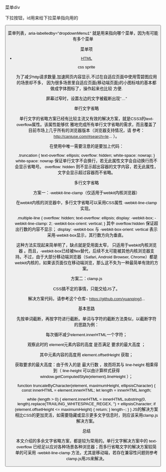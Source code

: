 菜单div

<div class="dropdown">


下拉按钮，id用来给下拉菜单指向用的

<button type="button" class="btn dropdown-toggle" id="dropdownMenu1" data-toggle="dropdown">


菜单列表，aria-labelledby="dropdownMenu1" 就是用来指向哪个菜单，因为有可能有多个菜单

<ul class="dropdown-menu" role="menu" aria-labelledby="dropdownMenu1">

菜单项

<li><a href="#">HTML</a></li>

css sprite

为了减少http请求数量,加速网页内容显示,不过在自适应页面中使用雪碧图应用的场景却不多，
因为很多场景里自适应页面(移动端页面)的小图标啥的基本都做成字体图标了，操作起来也比较
方便.


屏幕过窄时，设置左边的文字被截断出现”…”

单行文字省略

单行文字的省略方案已经有比较主流又有效的解决方案，就是CSS3的text-overflow属性。该属性能够优
雅地完成所有单行文字省略的需求，而且覆盖了目前市场上几乎所有的浏览器版本（浏览器支持情况，请
参考： http://caniuse.com/#search=te... ）。

在使用中唯一需要注意的是要加上代码：

.truncation {
    text-overflow: ellipsis;
    overflow: hidden;
    white-space: nowrap;
}
white-space: nowrap 保证单行文字不会换行，若无此属性文字会自动换行而不会显示省略号。 overflow: hidden
 则不显示超出容器的文字内容，若无此属性，文字会显示超过容器而不省略。

 多行文字省略

 方案一：-webkit-line-clamp（仅适用于webkit内核浏览器）

 在webkit内核的浏览器中，多行文字省略可以采用CSS属性 -webkit-line-clamp 实现。

 .multiple-line {
       overflow: hidden;
       text-overflow: ellipsis;
       display: -webkit-box;
       -webkit-line-clamp: 2;
       -webkit-box-orient: vertical;
 }
 其中 overflow:hidden 保证超出行数的内容不显示； display: -webkit-box 与 -webkit-box-orient: vertical 表示采用-webkit-box显示，其行数方向为垂直。

 这种方法实现起来简单明了，缺点就是受用面太窄， 只适用于webkit内核浏览器 。而且，-webkit-box已经被flex替代，后续不太可能被其他内核浏览器支持。不过，由于大部分移动端浏览器（Safari, Android Browser, Chrome）都是webkit内核的，如果该页面仅在移动端浏览，那么这不失为一种最简单有效的方案。

 方案二：clamp.js

 CSS搞不定的事情，只能交给JS了。

 解决方案代码，请参考这个仓库~ https://github.com/yuanqing/l...

 基本思路

 先按单词截断，再按字符进行截断。单词与字符的截断方法类似，以截断字符的思路为例：

 每次循环减少element.innerHTML一个字符；

 观察此时的 element元素内容的高度 是否满足 要求的最大高度 ；

 其中元素内容的高度用 element.offsetHeight 获取；

 获取要求的最大高度：由于传入的是 最大行数 ，故而将其与 line-height 相乘得到（ line-height 可以由计算样式获得 window.getComputedStyle(element).lineHeight ）；

 function truncateByCharacter(element, maximumHeight, ellipsisCharacter) {
   const innerHTML = element.innerHTML;
   let length = innerHTML.length;

   while (length > 0) {
       element.innerHTML = innerHTML.substring(0, length).replace(TRAILING_WHITESPACE_REGEX, '') + ellipsisCharacter;
     if (element.offsetHeight <= maximumHeight) {
       return;
     }
     length--;
   }
 }
 JS的解决方案相比CSS的更加灵活，如需要隐藏或显示更多文字信息时，则应该采用clamp.js解决方案。

 总结

 本文介绍的多余文字省略方案，都是较为常用的。单行文字解决方案中的 text-overflow 已经足以应对各种场景各种浏览器；而多行省略文字的解决方案较简单的可采用 -webkit-line-clamp 方法，尤其是移动端，若存在兼容性问题则参考clamp.js用JS来解决。